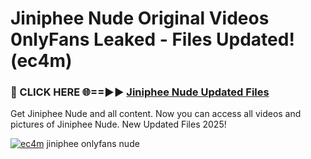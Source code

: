 # Jiniphee Nude Original Videos 0nlyFans Leaked - Files Updated! (ec4m)

<h3>🔴 CLICK HERE 🌐==►► <a href="https://tinyurl.com/52m3yx9h" rel="nofollow">Jiniphee Nude Updated Files</a></h3>

Get Jiniphee Nude and all content. Now you can access all videos and pictures of Jiniphee Nude. New Updated Files 2025!

[![ec4m](https://i.imgur.com/TnHtlc8.gif)](https://tinyurl.com/52m3yx9h)
jiniphee onlyfans nude